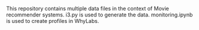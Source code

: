 This repository contains multiple data files in the context of Movie recommender systems.
i3.py is used to generate the data.
monitoring.ipynb is used to create profiles in WhyLabs.
